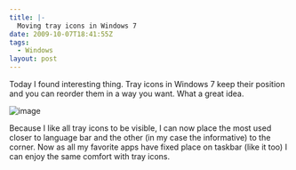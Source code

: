 ```yaml
---
title: |-
  Moving tray icons in Windows 7
date: 2009-10-07T18:41:55Z
tags:
  - Windows
layout: post
---
```

Today I found interesting thing. Tray icons in Windows 7 keep their position and you can reorder them in a way you want. What a great idea.

![image](/i/230869/w7movingtrayicons.png)

Because I like all tray icons to be visible, I can now place the most used closer to language bar and the other (in my case the informative) to the corner. Now as all my favorite apps have fixed place on taskbar (like it too) I can enjoy the same comfort with tray icons.